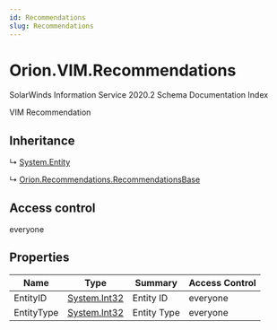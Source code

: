 ```yaml
---
id: Recommendations
slug: Recommendations
---
```


# Orion.VIM.Recommendations

SolarWinds Information Service 2020.2 Schema Documentation Index

VIM Recommendation

## Inheritance

↳ [System.Entity](./../System/Entity)

↳ [Orion.Recommendations.RecommendationsBase](./../Orion.Recommendations/RecommendationsBase)

## Access control

everyone

## Properties

| Name | Type | Summary | Access Control |
| ------ | ------ | ------ | ------ |
| EntityID | [System.Int32](https://docs.microsoft.com/en-us/dotnet/api/system.int32) | Entity ID | everyone |
| EntityType | [System.Int32](https://docs.microsoft.com/en-us/dotnet/api/system.int32) | Entity Type | everyone |


